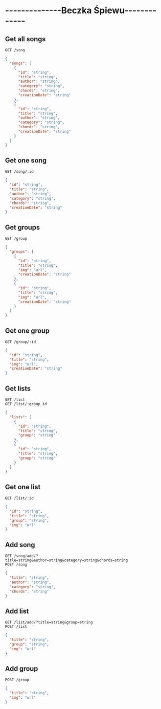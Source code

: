 # --------------Beczka Śpiewu-------------
## Get all songs
```http
GET /song
```
```json
{
  "songs": [
    {
      "id": "string",
      "title": "string",
      "author": "string",
      "category": "string",
      "chords": "string",
      "creationDate": "string"
    },
    {
      "id": "string",
      "title": "string",
      "author": "string",
      "category": "string",
      "chords": "string",
      "creationDate": "string"
    }
  ]
}
```
## Get one song
```http
GET /song/:id
```
```json
{
  "id": "string",
  "title": "string",
  "author": "string",
  "category": "string",
  "chords": "string",
  "creationDate": "string"
}
```
## Get groups
```http
GET /group
```
```json
{
  "groups": [
    {
      "id": "string",
      "title": "string",
      "img": "url",
      "creationDate": "string"
    },
    {
      "id": "string",
      "title": "string",
      "img": "url",
      "creationDate": "string"
    }
  ]
}
```
## Get one group
```http
GET /group/:id
```
```json
{
  "id": "string",
  "title": "string",
  "img": "url",
  "creationDate": "string"
}
```
## Get lists
```http
GET /list
GET /list/:group_id
```
```json
{
  "lists": [
    {
      "id": "string",
      "title": "string",
      "group": "string"
    },
    {
      "id": "string",
      "title": "string",
      "group": "string"
    }
  ]
}
```
## Get one list
```http
GET /list/:id
```
```json
{
  "id": "string",
  "title": "string",
  "group": "string",
  "img": "url"
}
```
## Add song
```http
GET /song/add/?title=string&author=string&category=string&chords=string
POST /song
```
```json
{
  "title": "string",
  "author": "string",
  "category": "string",
  "chords": "string"
}
```
## Add list
```http
GET /list/add/?title=string&group=string
POST /list
```
```json
{
  "title": "string",
  "group": "string",
  "img": "url"
}
```
## Add group
```http
POST /group
```
```json
{
  "title": "string",
  "img": "url"
}
```
